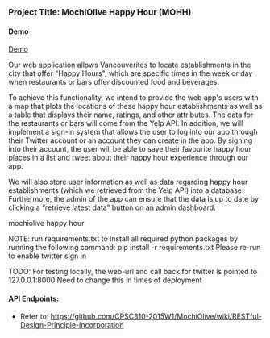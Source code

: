 ### Project Title: MochiOlive Happy Hour (MOHH)

#### Demo
[Demo](http://ec2-54-213-123-63.us-west-2.compute.amazonaws.com:8000)

Our web application allows Vancouverites to locate establishments in the city that offer "Happy Hours", which are specific times in the week or day when restaurants or bars offer discounted food and beverages.

To achieve this functionality, we intend to provide the web app's users with a map that plots the locations of these happy hour establishments as well as a table that displays their name, ratings, and other attributes. The data for the restaurants or bars will come from the Yelp API. In addition, we will implement a sign-in system that allows the user to log into our app through their Twitter account or an account they can create in the app. By signing into their account, the user will be able to save their favourite happy hour places in a list and tweet about their happy hour experience through our app.

We will also store user information as well as data regarding happy hour establishments (which we retrieved from the Yelp API) into a database. Furthermore, the admin of the app can ensure that the data is up to date by clicking a “retrieve latest data” button on an admin dashboard.

mochiolive happy hour

NOTE: run requirements.txt to install all required python packages by running the following command:
        pip install -r requirements.txt
Please re-run to enable twitter sign in

TODO: For testing locally, the web-url and call back for twitter is pointed to 127.0.0.1:8000
Need to change this in times of deployment

#### API Endpoints: 
- Refer to: https://github.com/CPSC310-2015W1/MochiOlive/wiki/RESTful-Design-Principle-Incorporation


